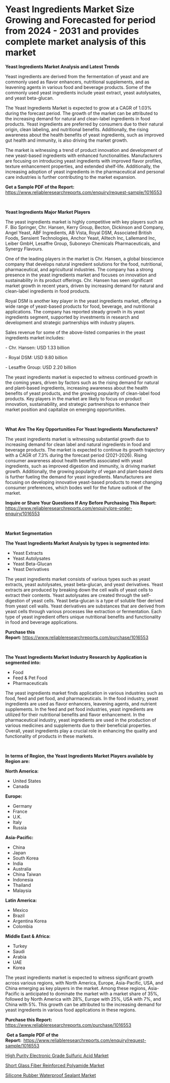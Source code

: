<p><h1>Yeast Ingredients Market Size Growing and Forecasted for period from 2024 - 2031 and provides complete market analysis of this market</h1></p><p><strong>Yeast Ingredients Market Analysis and Latest Trends</strong></p>
<p><p>Yeast ingredients are derived from the fermentation of yeast and are commonly used as flavor enhancers, nutritional supplements, and as leavening agents in various food and beverage products. Some of the commonly used yeast ingredients include yeast extract, yeast autolysates, and yeast beta-glucan.</p><p>The Yeast Ingredients Market is expected to grow at a CAGR of 1.03% during the forecast period. The growth of the market can be attributed to the increasing demand for natural and clean-label ingredients in food products. Yeast ingredients are preferred by consumers due to their natural origin, clean labeling, and nutritional benefits. Additionally, the rising awareness about the health benefits of yeast ingredients, such as improved gut health and immunity, is also driving the market growth.</p><p>The market is witnessing a trend of product innovation and development of new yeast-based ingredients with enhanced functionalities. Manufacturers are focusing on introducing yeast ingredients with improved flavor profiles, texture enhancement properties, and extended shelf-life. Additionally, the increasing adoption of yeast ingredients in the pharmaceutical and personal care industries is further contributing to the market expansion.</p></p>
<p><strong>Get a Sample PDF of the Report:&nbsp;</strong> <a href="https://www.reliableresearchreports.com/enquiry/request-sample/1016553">https://www.reliableresearchreports.com/enquiry/request-sample/1016553</a></p>
<p>&nbsp;</p>
<p><strong>Yeast Ingredients Major Market Players</strong></p>
<p><p>The yeast ingredients market is highly competitive with key players such as F. Bio Springer, Chr. Hansen, Kerry Group, Becton, Dickinson and Company, Angel Yeast, ABF Ingredients, AB Vista, Royal DSM, Associated British Foods, Sensient Technologies, Anchor Yeast, Alltech Inc, Lallemand Inc, Leiber GmbH, Lesaffre Group, Suboneyo Chemicals Pharmaceuticals, and Synergy Flavours.</p><p>One of the leading players in the market is Chr. Hansen, a global bioscience company that develops natural ingredient solutions for the food, nutritional, pharmaceutical, and agricultural industries. The company has a strong presence in the yeast ingredients market and focuses on innovation and sustainability in its product offerings. Chr. Hansen has seen significant market growth in recent years, driven by increasing demand for natural and clean-label ingredients in food products.</p><p>Royal DSM is another key player in the yeast ingredients market, offering a wide range of yeast-based products for food, beverage, and nutritional applications. The company has reported steady growth in its yeast ingredients segment, supported by investments in research and development and strategic partnerships with industry players.</p><p>Sales revenue for some of the above-listed companies in the yeast ingredients market includes:</p><p>- Chr. Hansen: USD 1.33 billion</p><p>- Royal DSM: USD 9.80 billion</p><p>- Lesaffre Group: USD 2.20 billion</p><p>The yeast ingredients market is expected to witness continued growth in the coming years, driven by factors such as the rising demand for natural and plant-based ingredients, increasing awareness about the health benefits of yeast products, and the growing popularity of clean-label food products. Key players in the market are likely to focus on product innovation, sustainability, and strategic partnerships to enhance their market position and capitalize on emerging opportunities.</p></p>
<p>&nbsp;</p>
<p><strong>What Are The Key Opportunities For Yeast Ingredients Manufacturers?</strong></p>
<p><p>The yeast ingredients market is witnessing substantial growth due to increasing demand for clean label and natural ingredients in food and beverage products. The market is expected to continue its growth trajectory with a CAGR of 7.3% during the forecast period (2021-2026). Rising consumer awareness about health benefits associated with yeast ingredients, such as improved digestion and immunity, is driving market growth. Additionally, the growing popularity of vegan and plant-based diets is further fueling the demand for yeast ingredients. Manufacturers are focusing on developing innovative yeast-based products to meet changing consumer preferences, which bodes well for the future outlook of the market.</p></p>
<p><strong>Inquire or Share Your Questions If Any Before Purchasing This Report:</strong> <a href="https://www.reliableresearchreports.com/enquiry/pre-order-enquiry/1016553">https://www.reliableresearchreports.com/enquiry/pre-order-enquiry/1016553</a></p>
<p>&nbsp;</p>
<p><strong>Market Segmentation</strong></p>
<p><strong>The Yeast Ingredients Market Analysis by types is segmented into:</strong></p>
<p><ul><li>Yeast Extracts</li><li>Yeast Autolysates</li><li>Yeast Beta-Glucan</li><li>Yeast Derivatives</li></ul></p>
<p><p>The yeast ingredients market consists of various types such as yeast extracts, yeast autolysates, yeast beta-glucan, and yeast derivatives. Yeast extracts are produced by breaking down the cell walls of yeast cells to extract their contents. Yeast autolysates are created through the self-digestion of yeast cells. Yeast beta-glucan is a type of soluble fiber derived from yeast cell walls. Yeast derivatives are substances that are derived from yeast cells through various processes like extraction or fermentation. Each type of yeast ingredient offers unique nutritional benefits and functionality in food and beverage applications.</p></p>
<p><strong>Purchase this Report:&nbsp;</strong><a href="https://www.reliableresearchreports.com/purchase/1016553">https://www.reliableresearchreports.com/purchase/1016553</a></p>
<p>&nbsp;</p>
<p><strong>The Yeast Ingredients Market Industry Research by Application is segmented into:</strong></p>
<p><ul><li>Food</li><li>Feed & Pet Food</li><li>Pharmaceuticals</li></ul></p>
<p><p>The yeast ingredients market finds application in various industries such as food, feed and pet food, and pharmaceuticals. In the food industry, yeast ingredients are used as flavor enhancers, leavening agents, and nutrient supplements. In the feed and pet food industries, yeast ingredients are utilized for their nutritional benefits and flavor enhancement. In the pharmaceutical industry, yeast ingredients are used in the production of various medicines and supplements due to their beneficial properties. Overall, yeast ingredients play a crucial role in enhancing the quality and functionality of products in these markets.</p></p>
<p>&nbsp;</p>
<p><strong>In terms of Region, the Yeast Ingredients Market Players available by Region are:</strong></p>
<p>
    <p> <strong> North America: </strong>
        <ul>
            <li>United States</li>
            <li>Canada</li>
        </ul>
        </p> 
    <p> <strong> Europe: </strong>
        <ul>
            <li>Germany</li>
            <li>France</li>
            <li>U.K.</li>
            <li>Italy</li>
            <li>Russia</li>
        </ul>
        </p> 
    <p> <strong> Asia-Pacific: </strong>
        <ul>
            <li>China</li>
            <li>Japan</li>
            <li>South Korea</li>
            <li>India</li>
            <li>Australia</li>
            <li>China Taiwan</li>
            <li>Indonesia</li>
            <li>Thailand</li>
            <li>Malaysia</li>
        </ul>
        </p> 
    <p> <strong> Latin America: </strong>
        <ul>
            <li>Mexico</li>
            <li>Brazil</li>
            <li>Argentina Korea</li>
            <li>Colombia</li>
        </ul>
        </p> 
    <p> <strong> Middle East & Africa: </strong>
        <ul>
            <li>Turkey</li>
            <li>Saudi</li>
            <li>Arabia</li>
            <li>UAE</li>
            <li>Korea</li>
        </ul>
    </p>
    </p>
<p><p>The yeast ingredients market is expected to witness significant growth across various regions, with North America, Europe, Asia-Pacific, USA, and China emerging as key players in the market. Among these regions, Asia-Pacific is anticipated to dominate the market with a market share of 35%, followed by North America with 28%, Europe with 25%, USA with 7%, and China with 5%. This growth can be attributed to the increasing demand for yeast ingredients in various food applications in these regions.</p></p>
<p><strong>Purchase this Report: </strong><a href="https://www.reliableresearchreports.com/purchase/1016553">https://www.reliableresearchreports.com/purchase/1016553</a></p>
<p>&nbsp;<strong>Get a Sample PDF of the Report:&nbsp;&nbsp;</strong><a href="https://www.reliableresearchreports.com/enquiry/request-sample/1016553">https://www.reliableresearchreports.com/enquiry/request-sample/1016553</a></p>
<p><strong></strong></p>
<p><p><a href="https://view.publitas.com/reportprime-1/high-purity-electronic-grade-sulfuric-acid-market-research-report-forecasted-for-period-from-2023-2030-by-market-type-market-application-and-region/">High Purity Electronic Grade Sulfuric Acid Market</a></p><p><a href="https://view.publitas.com/reportprime-1/decoding-the-short-glass-fiber-reinforced-polyamide-market-a-deep-dive-into-the-latest-market-trends-market-segmentation-and-competitive-analysis/">Short Glass Fiber Reinforced Polyamide Market</a></p><p><a href="https://view.publitas.com/reportprime-1/silicone-rubber-waterproof-sealant-market-size-market-share-and-global-market-analysis-report-2023-2030/">Silicone Rubber Waterproof Sealant Market</a></p></p>